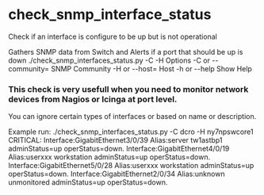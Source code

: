 # check_snmp_interface_status
Check if an interface is configure to be up but is not operational



Gathers SNMP data from Switch and Alerts if a port that should be up is down
./check_snmp_interfaces_status.py -C <community> -H <hostname>
Options
-C or --community= SNMP Community
-H or --host=      Host
-h or --help       Show Help



### This check is very usefull when you need to monitor network devices from Nagios or Icinga at port level.
You can ignore certain types of interfaces or based on name or description.

Example run:
./check_snmp_interfaces_status.py -C dcro -H ny7npswcore1
CRITICAL: Interface:GigabitEthernet3/0/39 Alias:server tw1astbp1 adminStatus=up operStatus=down.  Interface:GigabitEthernet4/0/19 Alias:userxxx workstation adminStatus=up operStatus=down.  Interface:GigabitEthernet5/0/28 Alias:userxxx workstation adminStatus=up operStatus=down.  Interface:GigabitEthernet2/0/34 Alias:unknown unmonitored adminStatus=up operStatus=down.  
